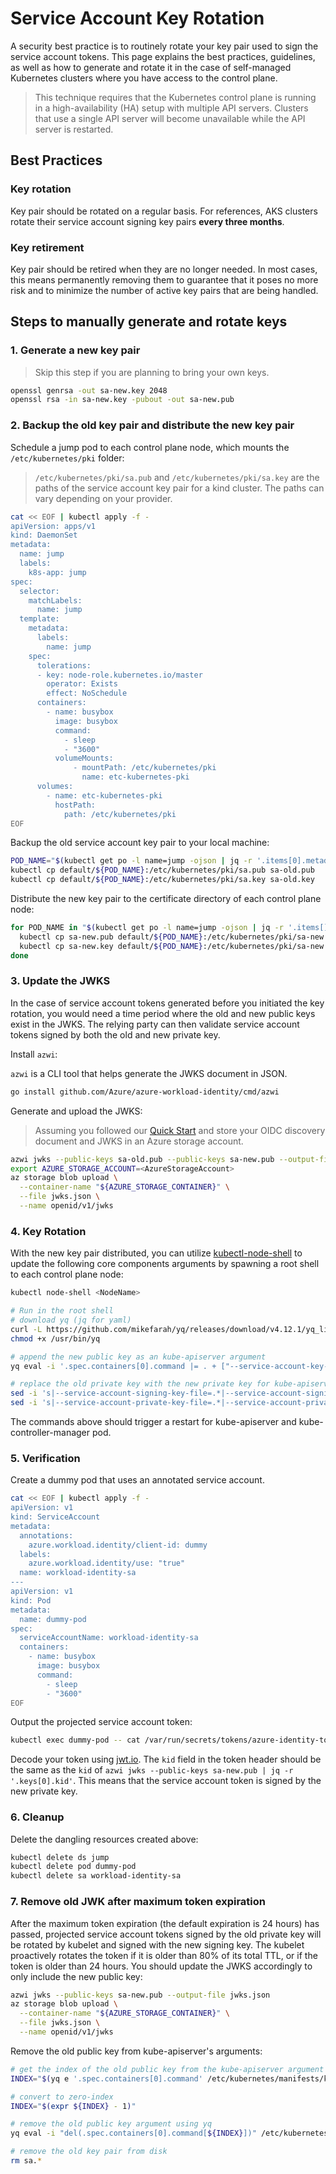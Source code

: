 # Service Account Key Rotation

<!-- toc -->

A security best practice is to routinely rotate your key pair used to sign the service account tokens. This page explains the best practices, guidelines, as well as how to generate and rotate it in the case of self-managed Kubernetes clusters where you have access to the control plane.

> This technique requires that the Kubernetes control plane is running in a high-availability (HA) setup with multiple API servers. Clusters that use a single API server will become unavailable while the API server is restarted.

## Best Practices

### Key rotation

Key pair should be rotated on a regular basis. For references, AKS clusters rotate their service account signing key pairs **every three months**.

### Key retirement

Key pair should be retired when they are no longer needed. In most cases, this means permanently removing them to guarantee that it poses no more risk and to minimize the number of active key pairs that are being handled.

## Steps to manually generate and rotate keys

### 1. Generate a new key pair

> Skip this step if you are planning to bring your own keys.

```bash
openssl genrsa -out sa-new.key 2048
openssl rsa -in sa-new.key -pubout -out sa-new.pub
```

### 2. Backup the old key pair and distribute the new key pair

Schedule a jump pod to each control plane node, which mounts the `/etc/kubernetes/pki` folder:

> `/etc/kubernetes/pki/sa.pub` and `/etc/kubernetes/pki/sa.key` are the paths of the service account key pair for a kind cluster. The paths can vary depending on your provider.

```bash
cat << EOF | kubectl apply -f -
apiVersion: apps/v1
kind: DaemonSet
metadata:
  name: jump
  labels:
    k8s-app: jump
spec:
  selector:
    matchLabels:
      name: jump
  template:
    metadata:
      labels:
        name: jump
    spec:
      tolerations:
      - key: node-role.kubernetes.io/master
        operator: Exists
        effect: NoSchedule
      containers:
        - name: busybox
          image: busybox
          command:
            - sleep
            - "3600"
          volumeMounts:
              - mountPath: /etc/kubernetes/pki
                name: etc-kubernetes-pki
      volumes:
        - name: etc-kubernetes-pki
          hostPath:
            path: /etc/kubernetes/pki
EOF
```

Backup the old service account key pair to your local machine:

```bash
POD_NAME="$(kubectl get po -l name=jump -ojson | jq -r '.items[0].metadata.name')"
kubectl cp default/${POD_NAME}:/etc/kubernetes/pki/sa.pub sa-old.pub
kubectl cp default/${POD_NAME}:/etc/kubernetes/pki/sa.key sa-old.key
```

Distribute the new key pair to the certificate directory of each control plane node:

```bash
for POD_NAME in "$(kubectl get po -l name=jump -ojson | jq -r '.items[].metadata.name')"; do
  kubectl cp sa-new.pub default/${POD_NAME}:/etc/kubernetes/pki/sa-new.pub
  kubectl cp sa-new.key default/${POD_NAME}:/etc/kubernetes/pki/sa-new.key
done
```

### 3. Update the JWKS

In the case of service account tokens generated before you initiated the key rotation, you would need a time period where the old and new public keys exist in the JWKS. The relying party can then validate service account tokens signed by both the old and new private key.

Install `azwi`:

`azwi` is a CLI tool that helps generate the JWKS document in JSON.

```bash
go install github.com/Azure/azure-workload-identity/cmd/azwi
```

Generate and upload the JWKS:

> Assuming you followed our [Quick Start][2] and store your OIDC discovery document and JWKS in an Azure storage account.

```bash
azwi jwks --public-keys sa-old.pub --public-keys sa-new.pub --output-file jwks.json
export AZURE_STORAGE_ACCOUNT=<AzureStorageAccount>
az storage blob upload \
  --container-name "${AZURE_STORAGE_CONTAINER}" \
  --file jwks.json \
  --name openid/v1/jwks
```

### 4. Key Rotation

With the new key pair distributed, you can utilize [kubectl-node-shell][1] to update the following core components arguments by spawning a root shell to each control plane node:

```bash
kubectl node-shell <NodeName>

# Run in the root shell
# download yq (jq for yaml)
curl -L https://github.com/mikefarah/yq/releases/download/v4.12.1/yq_linux_amd64 --output /usr/bin/yq
chmod +x /usr/bin/yq

# append the new public key as an kube-apiserver argument
yq eval -i '.spec.containers[0].command |= . + ["--service-account-key-file=/etc/kubernetes/pki/sa-new.pub"]' /etc/kubernetes/manifests/kube-apiserver.yaml

# replace the old private key with the new private key for kube-apiserver and kube-controller-manager
sed -i 's|--service-account-signing-key-file=.*|--service-account-signing-key-file=/etc/kubernetes/pki/sa-new.key|' /etc/kubernetes/manifests/kube-apiserver.yaml
sed -i 's|--service-account-private-key-file=.*|--service-account-private-key-file=/etc/kubernetes/pki/sa-new.key|' /etc/kubernetes/manifests/kube-controller-manager.yaml
```

The commands above should trigger a restart for kube-apiserver and kube-controller-manager pod.

### 5. Verification

Create a dummy pod that uses an annotated service account.

```bash
cat << EOF | kubectl apply -f -
apiVersion: v1
kind: ServiceAccount
metadata:
  annotations:
    azure.workload.identity/client-id: dummy
  labels:
    azure.workload.identity/use: "true"
  name: workload-identity-sa
---
apiVersion: v1
kind: Pod
metadata:
  name: dummy-pod
spec:
  serviceAccountName: workload-identity-sa
  containers:
    - name: busybox
      image: busybox
      command:
        - sleep
        - "3600"
EOF
```

Output the projected service account token:

```bash
kubectl exec dummy-pod -- cat /var/run/secrets/tokens/azure-identity-token
```

Decode your token using [jwt.io][3]. The `kid` field in the token header should be the same as the `kid` of `azwi jwks --public-keys sa-new.pub | jq -r '.keys[0].kid'`. This means that the service account token is signed by the new private key.

### 6. Cleanup

Delete the dangling resources created above:

```bash
kubectl delete ds jump
kubectl delete pod dummy-pod
kubectl delete sa workload-identity-sa
```

### 7. Remove old JWK after maximum token expiration

After the maximum token expiration (the default expiration is 24 hours) has passed, projected service account tokens signed by the old private key will be rotated by kubelet and signed with the new signing key. The kubelet proactively rotates the token if it is older than 80% of its total TTL, or if the token is older than 24 hours. You should update the JWKS accordingly to only include the new public key:

```bash
azwi jwks --public-keys sa-new.pub --output-file jwks.json
az storage blob upload \
  --container-name "${AZURE_STORAGE_CONTAINER}" \
  --file jwks.json \
  --name openid/v1/jwks
```

Remove the old public key from kube-apiserver's arguments:

```bash
# get the index of the old public key from the kube-apiserver argument array
INDEX="$(yq e '.spec.containers[0].command' /etc/kubernetes/manifests/kube-apiserver.yaml | grep -Fn 'service-account-key-file' | head -n 1 | cut -d':' -f1)"

# convert to zero-index
INDEX="$(expr ${INDEX} - 1)"

# remove the old public key argument using yq
yq eval -i "del(.spec.containers[0].command[${INDEX}])" /etc/kubernetes/manifests/kube-apiserver.yaml

# remove the old key pair from disk
rm sa.*
```

[1]: https://github.com/kvaps/kubectl-node-shell

[2]: ../../quick-start.html

[3]: https://jwt.io/
